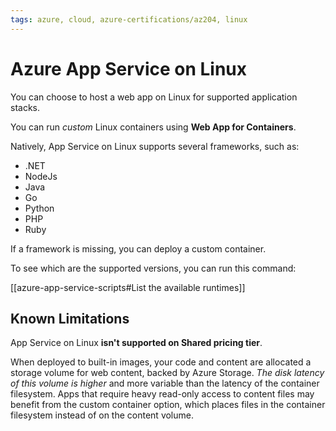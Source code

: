 ```yaml
---
tags: azure, cloud, azure-certifications/az204, linux
---
```


# Azure App Service on Linux

You can choose to host a web app on Linux for supported application stacks.

You can run *custom* Linux containers using **Web App for Containers**.

Natively, App Service on Linux supports several frameworks, such as:

- .NET
- NodeJs
- Java
- Go
- Python
- PHP
- Ruby

If a framework is missing, you can deploy a custom container.

To see which are the supported versions, you can run this command:

[[azure-app-service-scripts#List the available runtimes]]

## Known Limitations

App Service on Linux **isn't supported on Shared pricing tier**.

When deployed to built-in images, your code and content are allocated a storage volume for web content, backed by Azure Storage. *The disk latency of this volume is higher* and more variable than the latency of the container filesystem. Apps that require heavy read-only access to content files may benefit from the custom container option, which places files in the container filesystem instead of on the content volume.
